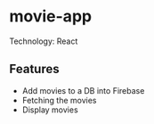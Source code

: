 # movie-app 

Technology: React

## Features
- Add movies to a DB into Firebase
- Fetching the movies
- Display movies

